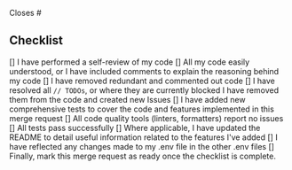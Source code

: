 Closes #

## Checklist
[] I have performed a self-review of my code
[] All my code easily understood, or I have included comments to explain the reasoning behind my code
[] I have removed redundant and commented out code
[] I have resolved all `// TODOs`, or where they are currently blocked I have removed them from the code and created new Issues
[] I have added new comprehensive tests to cover the code and features implemented in this merge request 
[] All code quality tools (linters, formatters) report no issues 
[] All tests pass successfully
[] Where applicable, I have updated the README to detail useful information related to the features I've added
[] I have reflected any changes made to my .env file in the other .env files
[] Finally, mark this merge request as ready once the checklist is complete.
